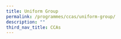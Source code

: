 ```yaml
---
title: Uniform Group
permalink: /programmes/ccas/uniform-group/
description: ""
third_nav_title: CCAs
---
```

